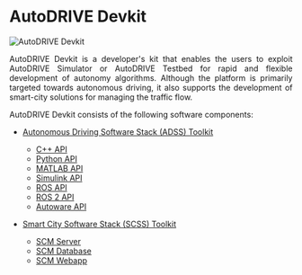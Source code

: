# AutoDRIVE Devkit

![AutoDRIVE Devkit](https://github.com/Tinker-Twins/AutoDRIVE/blob/AutoDRIVE/Images/AutoDRIVE-Devkit.png)

<p align="justify">
AutoDRIVE Devkit is a developer's kit that enables the users to exploit AutoDRIVE Simulator or AutoDRIVE Testbed for rapid and flexible development of autonomy algorithms. Although the platform is primarily targeted towards autonomous driving, it also supports the development of smart-city solutions for managing the traffic flow.
</p>

AutoDRIVE Devkit consists of the following software components:

- [Autonomous Driving Software Stack (ADSS) Toolkit](https://github.com/Tinker-Twins/AutoDRIVE/tree/AutoDRIVE-Devkit/ADSS%20Toolkit)
  - [C++ API](https://github.com/Tinker-Twins/AutoDRIVE/tree/AutoDRIVE-Devkit/ADSS%20Toolkit/autodrive_cpp)
  - [Python API](https://github.com/Tinker-Twins/AutoDRIVE/tree/AutoDRIVE-Devkit/ADSS%20Toolkit/autodrive_py)
  - [MATLAB API](https://github.com/Tinker-Twins/AutoDRIVE/tree/AutoDRIVE-Devkit/ADSS%20Toolkit/autodrive_matlab)
  - [Simulink API](https://github.com/Tinker-Twins/AutoDRIVE/tree/AutoDRIVE-Devkit/ADSS%20Toolkit/autodrive_simulink)
  - [ROS API](https://github.com/Tinker-Twins/AutoDRIVE/tree/AutoDRIVE-Devkit/ADSS%20Toolkit/autodrive_ros)
  - [ROS 2 API](https://github.com/Tinker-Twins/AutoDRIVE/tree/AutoDRIVE-Devkit/ADSS%20Toolkit/autodrive_ros2)
  - [Autoware API](https://github.com/Tinker-Twins/AutoDRIVE-Autoware)

- [Smart City Software Stack (SCSS) Toolkit](https://github.com/Tinker-Twins/AutoDRIVE/tree/AutoDRIVE-Devkit/SCSS%20Toolkit)
  - [SCM Server](https://github.com/Tinker-Twins/AutoDRIVE/tree/AutoDRIVE-Devkit/SCSS%20Toolkit/autodrive_scm)
  - [SCM Database](https://github.com/Tinker-Twins/AutoDRIVE/tree/AutoDRIVE-Devkit/SCSS%20Toolkit/autodrive_scm)
  - [SCM Webapp](https://github.com/Tinker-Twins/AutoDRIVE/tree/AutoDRIVE-Devkit/SCSS%20Toolkit/autodrive_scm)
